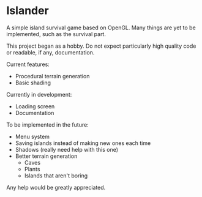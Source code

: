 # Islander
A simple island survival game based on OpenGL. Many things are yet to be implemented, such as the survival part.

This project began as a hobby. Do not expect particularly high quality code or readable, if any, documentation.

Current features:
- Procedural terrain generation
- Basic shading

Currently in development:
- Loading screen
- Documentation

To be implemented in the future:
- Menu system
- Saving islands instead of making new ones each time
- Shadows (really need help with this one)
- Better terrain generation
  - Caves
  - Plants
  - Islands that aren't boring

Any help would be greatly appreciated.
